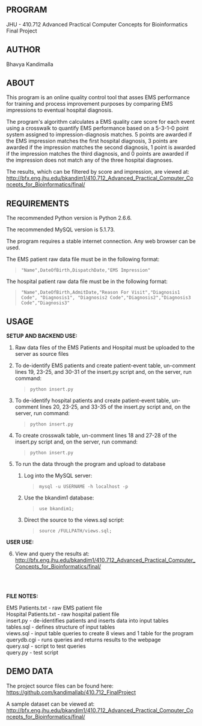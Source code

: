 **PROGRAM**
--------------------------------------------------------------------------------
JHU - 410.712 Advanced Practical Computer Concepts for Bioinformatics
Final Project


**AUTHOR**
--------------------------------------------------------------------------------
Bhavya Kandimalla


**ABOUT**
--------------------------------------------------------------------------------
This program is an online quality control tool that asses EMS performance for
training and process improvement purposes by comparing EMS impressions to
eventual hospital diagnosis.

The program's algorithm calculates a EMS quality care score for each event
using a crosswalk to quantify EMS performance based on a 5-3-1-0 point system
assigned to impression-diagnosis matches. 5 points are awarded if the EMS
impression matches the first hospital diagnosis, 3 points are awarded if the
impression matches the second diagnosis, 1 point is awarded if the impression
matches the third diagnosis, and 0 points are awarded if the impression does not
match any of the three hospital diagnoses.

The results, which can be filtered by score and impression, are viewed at:
http://bfx.eng.jhu.edu/bkandim1/410.712_Advanced_Practical_Computer_Concepts_for_Bioinformatics/final/


**REQUIREMENTS**
--------------------------------------------------------------------------------
The recommended Python version is Python 2.6.6.

The recommended MySQL version is 5.1.73.

The program requires a stable internet connection. Any web browser can be used.

The EMS patient raw data file must be in the following format:  
   >`"Name",DateOfBirth,DispatchDate,"EMS Impression"`

The hospital patient raw data file must be in the following format:  
   >`"Name",DateOfBirth,AdmitDate,"Reason For Visit","Diagnosis1 Code", "Diagnosis1", "Diagnosis2 Code","Diagnosis2","Diagnosis3 Code","Diagnosis3"`


**USAGE**
--------------------------------------------------------------------------------
**SETUP AND BACKEND USE:**

1. Raw data files of the EMS Patients and Hospital must be uploaded to the
server as source files

2. To de-identify EMS patients and create patient-event table, un-comment lines
19, 23-25, and 30-31 of the insert.py script and, on the server, run command:  
   >`python insert.py`

3. To de-identify hospital patients and create patient-event table, un-comment
lines 20, 23-25, and 33-35 of the insert.py script and, on the server, run
command:  
   >`python insert.py`

4. To create crosswalk table, un-comment lines 18 and 27-28 of the insert.py
script and, on the server, run command:  
   >`python insert.py`

5. To run the data through the program and upload to database

   1. Log into the MySQL server:     
      >`mysql -u USERNAME -h localhost -p`

   2. Use the bkandim1 database:        
      >`use bkandim1;`
  
   3. Direct the source to the views.sql script:     
      >`source /FULLPATH/views.sql;`
    
    
**USER USE:**

6. View and query the results at: http://bfx.eng.jhu.edu/bkandim1/410.712_Advanced_Practical_Computer_Concepts_for_Bioinformatics/final/

<br/><br/>  
  
**FILE NOTES:**  

EMS Patients.txt - raw EMS patient file  
Hospital Patients.txt - raw hospital patient file  
insert.py - de-identifies patients and inserts data into input tables  
tables.sql - defines structure of input tables  
views.sql - input table queries to create 8 views and 1 table for the program  
querydb.cgi - runs queries and returns results to the webpage  
query.sql - script to test queries  
query.py - test script


**DEMO DATA**
--------------------------------------------------------------------------------
The project source files can be found here:
https://github.com/kandimallab/410.712_FinalProject

A sample dataset can be viewed at:
http://bfx.eng.jhu.edu/bkandim1/410.712_Advanced_Practical_Computer_Concepts_for_Bioinformatics/final/